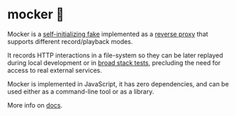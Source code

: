 # mocker 🥸

Mocker is a [self-initializing fake](https://martinfowler.com/bliki/SelfInitializingFake.html)
implemented as a [reverse proxy](https://en.wikipedia.org/wiki/Reverse_proxy) that supports
different record/playback modes.

It records HTTP interactions in a file-system so they can be later replayed during local development or in [broad stack tests](https://martinfowler.com/bliki/BroadStackTest.html), precluding the need for access to real external services.

Mocker is implemented in JavaScript, it has zero dependencies, and can be used either as a command-line tool or as a library.

More info on [docs](./docs).
